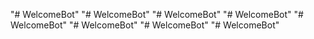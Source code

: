 "# WelcomeBot" 
"# WelcomeBot" 
"# WelcomeBot" 
"# WelcomeBot" 
"# WelcomeBot" 
"# WelcomeBot" 
"# WelcomeBot" 
"# WelcomeBot" 
